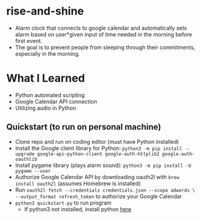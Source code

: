# rise-and-shine
* Alarm clock that connects to google calendar and automatically sets alarm based on user*given input of time needed in the morning before first event. 
* The goal is to prevent people from sleeping through their commitments, especially in the morning.

# What I Learned
* Python automated scripting
* Google Calendar API connection
* Utilizing audio in Python

## Quickstart (to run on personal machine)
* Clone repo and run on coding editor (must have Python installed)
* Install the Google client library for Python: `python3 -m pip install --upgrade google-api-python-client google-auth-httplib2 google-auth-oauthlib`
* Install pygame library (plays alarm sound): `python3 -m pip install -U pygame --user`
* Authorize Google Calendar API by downloading oauth2l with `brew install oauth2l` (assumes Homebrew is installed)
* Run `oauth2l fetch --credentials credentials.json --scope adwords \ --output_format refresh_token` to authorize your Google Calendar
* `python3 quickstart.py` to run program
   * If python3 not installed, install python [here](https://www.python.org/downloads/)
